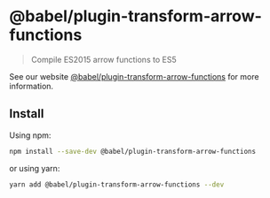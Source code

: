 # @babel/plugin-transform-arrow-functions

> Compile ES2015 arrow functions to ES5

See our
website [@babel/plugin-transform-arrow-functions](https://babeljs.io/docs/babel-plugin-transform-arrow-functions) for
more information.

## Install

Using npm:

```sh
npm install --save-dev @babel/plugin-transform-arrow-functions
```

or using yarn:

```sh
yarn add @babel/plugin-transform-arrow-functions --dev
```
